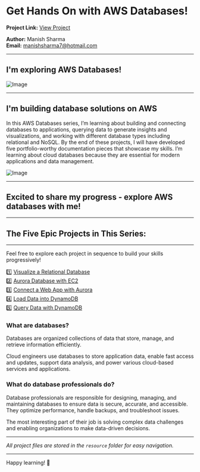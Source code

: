 

# Get Hands On with AWS Databases!

**Project Link:** [View Project](http://learn.nextwork.org/projects/aws-databases-intro)

**Author:** Manish Sharma  
**Email:** manishsharma7@hotmail.com

---

## I'm exploring AWS Databases!

![Image](http://learn.nextwork.org/elated_cyan_peaceful_duck/uploads/aws-databases-intro_ba6d42ae)

---

## I'm building database solutions on AWS

In this AWS Databases series, I’m learning about building and connecting databases to applications, querying data to generate insights and visualizations, and working with different database types including relational and NoSQL. By the end of these projects, I will have developed five portfolio-worthy documentation pieces that showcase my skills. I’m learning about cloud databases because they are essential for modern applications and data management.

![Image](http://learn.nextwork.org/elated_cyan_peaceful_duck/uploads/aws-databases-intro_a1b2c3d4)

---

## Excited to share my progress - explore AWS databases with me!

---

## The Five Epic Projects in This Series:

---

Feel free to explore each project in sequence to build your skills progressively!

1️⃣ [Visualize a Relational Database](./documents/legendary-aws-databases-rds.md)  
2️⃣ [Aurora Database with EC2](./documents/legendary-aws-databases-aurora.md)  
3️⃣ [Connect a Web App with Aurora](./documents/legendary-aws-databases-webapp.md)  
4️⃣ [Load Data into DynamoDB](./documents/legendary-aws-databases-dynamodb.md)  
5️⃣ [Query Data with DynamoDB](./documents/legendary-aws-databases-query.md) 

### What are databases?

Databases are organized collections of data that store, manage, and retrieve information efficiently.

Cloud engineers use databases to store application data, enable fast access and updates, support data analysis, and power various cloud-based services and applications.

### What do database professionals do?

Database professionals are responsible for designing, managing, and maintaining databases to ensure data is secure, accurate, and accessible. They optimize performance, handle backups, and troubleshoot issues.

The most interesting part of their job is solving complex data challenges and enabling organizations to make data-driven decisions.


---

*All project files are stored in the `resource` folder for easy navigation.*

---

Happy learning! 🚀